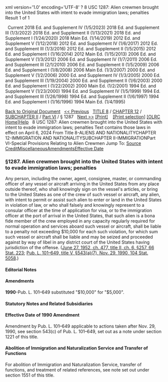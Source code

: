 xml version='1.0' encoding='UTF-8' ?
8 USC 1287: Alien crewmen brought into the United States with intent to evade immigration laws; penalties
 Result 1 of 1
 
  
  Current
2018 Ed. and Supplement IV (1/5/2023)
2018 Ed. and Supplement III (1/3/2022)
2018 Ed. and Supplement II (1/13/2021)
2018 Ed. and Supplement I (1/24/2020)
2018 Main Ed. (1/14/2019)
2012 Ed. and Supplement V (1/12/2018)
2012 Ed. and Supplement IV (1/6/2017)
2012 Ed. and Supplement III (1/3/2016)
2012 Ed. and Supplement II (1/5/2015)
2012 Ed. and Supplement I (1/16/2014)
2012 Main Ed. (1/15/2013)
2006 Ed. and Supplement V (1/3/2012)
2006 Ed. and Supplement IV (1/7/2011)
2006 Ed. and Supplement III (2/1/2010)
2006 Ed. and Supplement II (1/5/2009)
2006 Ed. and Supplement I (1/8/2008)
2006 Main Ed. (1/3/2007)
2000 Ed. and Supplement V (1/2/2006)
2000 Ed. and Supplement IV (1/3/2005)
2000 Ed. and Supplement III (1/19/2004)
2000 Ed. and Supplement II (1/6/2003)
2000 Ed. and Supplement I (1/22/2002)
2000 Main Ed. (1/2/2001)
1994 Ed. and Supplement V (1/23/2000)
1994 Ed. and Supplement IV (1/5/1999)
1994 Ed. and Supplement III (1/26/1998)
1994 Ed. and Supplement II (1/6/1997)
1994 Ed. and Supplement I (1/16/1996)
1994 Main Ed. (1/4/1995)
  
 
  
[Back to Original Document](/view.xhtml;jsessionid=B94BB414E3B630B9977148AD7896F346)
 
[<< Previous](#)
  
 [TITLE 8](/view.xhtml;jsessionid=B94BB414E3B630B9977148AD7896F346?req=granuleid%3AUSC-prelim-title8&saved=%7CZ3JhbnVsZWlkOlVTQy1wcmVsaW0tdGl0bGU4LXNlY3Rpb24xMjg3%7C%7C%7C0%7Cfalse%7Cprelim&edition=prelim) / [CHAPTER 12](/view.xhtml;jsessionid=B94BB414E3B630B9977148AD7896F346?req=granuleid%3AUSC-prelim-title8-chapter12&saved=%7CZ3JhbnVsZWlkOlVTQy1wcmVsaW0tdGl0bGU4LXNlY3Rpb24xMjg3%7C%7C%7C0%7Cfalse%7Cprelim&edition=prelim) / [SUBCHAPTER II](/view.xhtml;jsessionid=B94BB414E3B630B9977148AD7896F346?req=granuleid%3AUSC-prelim-title8-chapter12-subchapter2&saved=%7CZ3JhbnVsZWlkOlVTQy1wcmVsaW0tdGl0bGU4LXNlY3Rpb24xMjg3%7C%7C%7C0%7Cfalse%7Cprelim&edition=prelim) / [Part VI](/view.xhtml;jsessionid=B94BB414E3B630B9977148AD7896F346?req=granuleid%3AUSC-prelim-title8-chapter12-subchapter2-part6&saved=%7CZ3JhbnVsZWlkOlVTQy1wcmVsaW0tdGl0bGU4LXNlY3Rpb24xMjg3%7C%7C%7C0%7Cfalse%7Cprelim&edition=prelim) / § 1287
  
 [Next >>](#)
[[Print]](#)
   
 [[Print selection]](#)
[[OLRC Home]](/browse.xhtml;jsessionid=B94BB414E3B630B9977148AD7896F346)[Help](/navHelp.xhtml;jsessionid=B94BB414E3B630B9977148AD7896F346)
 
8 USC 1287: Alien crewmen brought into the United States with intent to evade immigration laws; penalties
Text contains those laws in effect on April 6, 2024
From Title 8-ALIENS AND NATIONALITYCHAPTER 12-IMMIGRATION AND NATIONALITYSUBCHAPTER II-IMMIGRATIONPart VI-Special Provisions Relating to Alien Crewmen
Jump To: [Source Credit](#sourcecredit)[Miscellaneous](#miscellaneous-note)[Amendments](#amendment-note)[Effective Date](#effectivedate-amendment-note)
### §1287. Alien crewmen brought into the United States with intent to evade immigration laws; penalties
Any person, including the owner, agent, consignee, master, or commanding officer of any vessel or aircraft arriving in the United States from any place outside thereof, who shall knowingly sign on the vessel's articles, or bring to the United States as one of the crew of such vessel or aircraft, any alien, with intent to permit or assist such alien to enter or land in the United States in violation of law, or who shall falsely and knowingly represent to a consular officer at the time of application for visa, or to the immigration officer at the port of arrival in the United States, that such alien is a bona fide member of the crew employed in any capacity regularly required for normal operation and services aboard such vessel or aircraft, shall be liable to a penalty not exceeding $10,000 for each such violation, for which sum such vessel or aircraft shall be liable and may be seized and proceeded against by way of libel in any district court of the United States having jurisdiction of the offense.
([June 27, 1952, ch. 477, title II, ch. 6, §257, 66 Stat. 223](/statviewer.htm?volume=66&page=223); [Pub. L. 101–649, title V, §543(a)(7), Nov. 29, 1990, 104 Stat. 5058](/statviewer.htm?volume=104&page=5058).)
  
#### **Editorial Notes**
#### Amendments
**1990**-Pub. L. 101–649 substituted "$10,000" for "$5,000".
  
#### **Statutory Notes and Related Subsidiaries**
#### Effective Date of 1990 Amendment
Amendment by Pub. L. 101–649 applicable to actions taken after Nov. 29, 1990, see section 543(c) of Pub. L. 101–649, set out as a note under section 1221 of this title.
#### Abolition of Immigration and Naturalization Service and Transfer of Functions
For abolition of Immigration and Naturalization Service, transfer of functions, and treatment of related references, see note set out under section 1551 of this title.
